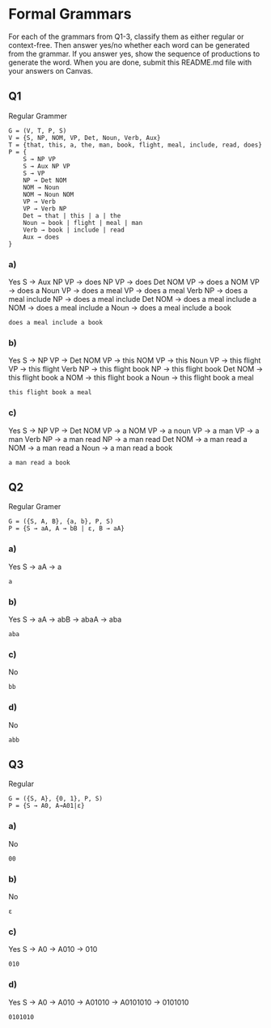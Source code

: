 # Formal Grammars

For each of the grammars from Q1-3, classify them as either regular or context-free. Then answer yes/no whether each word can be generated from the grammar. If you answer yes, show the sequence of productions to generate the word.  When you are done, submit this README.md file with your answers on Canvas. 

## Q1

Regular Grammer
```
G = (V, T, P, S) 
V = {S, NP, NOM, VP, Det, Noun, Verb, Aux}
T = {that, this, a, the, man, book, flight, meal, include, read, does}
P = {
    S → NP VP 
    S → Aux NP VP 
    S → VP 
    NP → Det NOM 
    NOM → Noun
    NOM → Noun NOM
    VP → Verb
    VP → Verb NP
    Det → that | this | a | the
    Noun → book | flight | meal | man
    Verb → book | include | read
    Aux → does
} 
```

### a)
Yes
S ->
Aux NP VP ->
does NP VP ->
does Det NOM VP ->
does a NOM VP ->
does a Noun VP ->
does a meal VP ->
does a meal Verb NP ->
does a meal include NP ->
does a meal include Det NOM ->
does a meal include a NOM ->
does a meal include a Noun ->
does a meal include a book 

```
does a meal include a book 
```

### b)
Yes 
S ->
NP VP ->
Det NOM VP ->
this NOM VP ->
this Noun VP ->
this flight VP ->
this flight Verb NP ->
this flight book NP ->
this flight book Det NOM ->
this flight book a NOM ->
this flight book a Noun ->
this flight book a meal 
```
this flight book a meal
``` 

### c) 
Yes
S ->
NP VP ->
Det NOM VP ->
a NOM VP ->
a noun VP ->
a man VP ->
a man Verb NP ->
a man read NP ->
a man read Det NOM ->
a man read a NOM ->
a man read a Noun ->
a man read a book
```
a man read a book
```

## Q2
Regular Gramer
```
G = ({S, A, B}, {a, b}, P, S) 
P = {S → aA, A → bB | ε, B → aA}    
```

### a) 
Yes
S ->
aA ->
a
```
a
```

### b) 
Yes
S ->
aA ->
abB ->
abaA ->
aba
```
aba
```

### c) 
No
```
bb
```

### d) 
No
```
abb
```

## Q3
Regular
```
G = ({S, A}, {0, 1}, P, S) 
P = {S → A0, A→A01|ε}           
```
 
### a) 
No
```
00
```
 
### b) 
No
```
ε
```

### c)
Yes
S ->
A0 ->
A010 ->
010
```
010
```
 
### d) 
Yes
S -> 
A0 -> 
A010 ->
A01010 ->
A0101010 ->
0101010
```
0101010
```
 